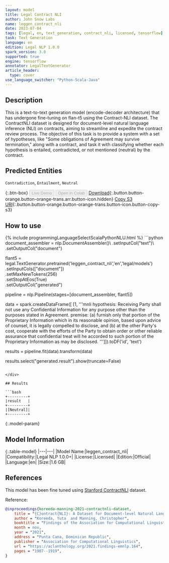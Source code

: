 ```yaml
---
layout: model
title: Legal Contract NLI
author: John Snow Labs
name: leggen_contract_nli
date: 2023-07-04
tags: [legal, en, text_generation, contract_nli, licensed, tensorflow]
task: Text Generation
language: en
edition: Legal NLP 1.0.0
spark_version: 3.0
supported: true
engine: tensorflow
annotator: LegalTextGenerator
article_header:
  type: cover
use_language_switcher: "Python-Scala-Java"
---
```


## Description

This is a text-to-text generation model (encode-decoder architecture) that has undergone fine-tuning on flan-t5 using the Contract-NLI dataset. The ContractNLI dataset is designed for document-level natural language inference (NLI) on contracts, aiming to streamline and expedite the contract review process. The objective of this task is to provide a system with a set of hypotheses, like "Some obligations of Agreement may survive termination," along with a contract, and task it with classifying whether each hypothesis is entailed, contradicted, or not mentioned (neutral) by the contract.

## Predicted Entities

`Contradiction`, `Entailment`, `Neutral`

{:.btn-box}
<button class="button button-orange" disabled>Live Demo</button>
<button class="button button-orange" disabled>Open in Colab</button>
[Download](https://s3.amazonaws.com/auxdata.johnsnowlabs.com/legal/models/leggen_contract_nli_en_1.0.0_3.0_1688441488610.zip){:.button.button-orange.button-orange-trans.arr.button-icon.hidden}
[Copy S3 URI](s3://auxdata.johnsnowlabs.com/legal/models/leggen_contract_nli_en_1.0.0_3.0_1688441488610.zip){:.button.button-orange.button-orange-trans.button-icon.button-copy-s3}

## How to use



<div class="tabs-box" markdown="1">
{% include programmingLanguageSelectScalaPythonNLU.html %}
```python
document_assembler = nlp.DocumentAssembler()\
    .setInputCol("text")\
    .setOutputCol("document")

flant5 = legal.TextGenerator.pretrained('leggen_contract_nli','en','legal/models')\
    .setInputCols(["document"])\
    .setMaxNewTokens(256)\
    .setStopAtEos(True)\
    .setOutputCol("generated")

pipeline = nlp.Pipeline(stages=[document_assembler, flant5])

data = spark.createDataFrame([
   [1, '''mnli hypothesis:
Receiving Party shall not use any Confidential Information for any purpose other than the purposes stated in Agreement.
premise:
(a) furnish only that portion of the Proprietary Information which in its reasonable opinion, based upon advice of counsel, it is legally compelled to disclose, and (b) at the other Party's cost, cooperate with the efforts of the Party to obtain order or other reliable assurance that confidential treat will he accorded to such portion of the Proprietary Information as may be disclosed.
''']]).toDF('id', 'text')

results = pipeline.fit(data).transform(data)

results.select("generated.result").show(truncate=False)
```

</div>

## Results

```bash
+---------+
|result   |
+---------+
|[Neutral]|
+---------+
```

{:.model-param}
## Model Information

{:.table-model}
|---|---|
|Model Name:|leggen_contract_nli|
|Compatibility:|Legal NLP 1.0.0+|
|License:|Licensed|
|Edition:|Official|
|Language:|en|
|Size:|1.6 GB|

## References

This model has been fine tuned using [Stanford ContractNLI](https://stanfordnlp.github.io/contract-nli/) dataset.

Reference:
```bibtex
@inproceedings{koreeda-manning-2021-contractnli-dataset,
    title = "{C}ontract{NLI}: A Dataset for Document-level Natural Language Inference for Contracts",
    author = "Koreeda, Yuta  and Manning, Christopher",
    booktitle = "Findings of the Association for Computational Linguistics: EMNLP 2021",
    month = nov,
    year = "2021",
    address = "Punta Cana, Dominican Republic",
    publisher = "Association for Computational Linguistics",
    url = "https://aclanthology.org/2021.findings-emnlp.164",
    pages = "1907--1919",
}

```
